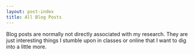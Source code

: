 ```yaml
---
layout: post-index
title: All Blog Posts
---
```


Blog posts are normally not directly associated with my research. They are just interesting things I stumble upon in classes or online that I want to dig into a little more.
